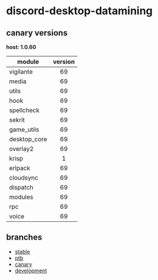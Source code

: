 # discord-desktop-datamining

## canary versions

**host: 1.0.60**

| module | version |
| ------ | :-----: |
| vigilante | 69 |
| media | 69 |
| utils | 69 |
| hook | 69 |
| spellcheck | 69 |
| sekrit | 69 |
| game_utils | 69 |
| desktop_core | 69 |
| overlay2 | 69 |
| krisp | 1 |
| erlpack | 69 |
| cloudsync | 69 |
| dispatch | 69 |
| modules | 69 |
| rpc | 69 |
| voice | 69 |

## branches

- [stable](https://github.com/OpenAsar/discord-desktop-datamining/tree/stable)
- [ptb](https://github.com/OpenAsar/discord-desktop-datamining/tree/ptb)
- [canary](https://github.com/OpenAsar/discord-desktop-datamining/tree/canary)
- [development](https://github.com/OpenAsar/discord-desktop-datamining/tree/development)